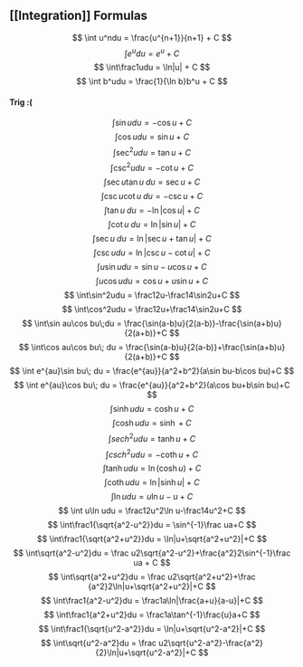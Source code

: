 ## [[Integration]] Formulas
$$ \int u^ndu = \frac{u^{n+1}}{n+1} + C $$
$$ \int e^udu = e^u + C $$
$$ \int\frac1udu = \ln|u| + C $$
$$ \int b^udu = \frac{1}{\ln b}b^u + C $$
#### Trig :(
$$ \int\sin udu = -\cos u + C $$
$$ \int\cos udu = \sin u + C $$
$$ \int\sec^2udu = \tan u + C $$
$$ \int\csc^2udu = -\cot u + C $$
$$ \int\sec u\tan u\;du = \sec u + C $$
$$ \int\csc u\cot u\; du = -\csc u + C $$
$$ \int\tan u\; du = -\ln|\cos u| + C $$
$$ \int\cot u\; du = \ln|\sin u| + C $$
$$ \int\sec u\; du = \ln|\sec u + \tan u| + C $$
$$ \int\csc u du = \ln|\csc u-\cot u| + C $$
$$ \int u\sin udu = \sin u - u\cos u + C $$
$$ \int u\cos udu = \cos u + u\sin u + C $$
$$ \int\sin^2udu = \frac12u-\frac14\sin2u+C $$
$$ \int\cos^2udu = \frac12u+\frac14\sin2u+C $$
$$ \int\sin au\cos bu\;du = \frac{\sin(a-b)u}{2(a-b)}-\frac{\sin(a+b)u}{2(a+b)}+C $$
$$ \int\cos au\cos bu\; du = \frac{\sin(a-b)u}{2(a-b)}+\frac{\sin(a+b)u}{2(a+b)}+C $$
$$ \int e^{au}\sin bu\; du = \frac{e^{au}}{a^2+b^2}(a\sin bu-b\cos bu)+C $$
$$  \int e^{au}\cos bu\; du = \frac{e^{au}}{a^2+b^2}(a\cos bu+b\sin bu)+C  $$
$$ \int\sinh udu = \cosh u+C $$
$$ \int \cosh udu = \sinh+C $$
$$ \int sech^2udu = \tanh u+C $$
$$ \int csch^2udu = -\coth u + C $$
$$ \int\tanh u du = \ln(\cosh u)+C $$
$$ \int\coth udu = \ln|\sinh u|+C $$
$$ \int\ln u du = u\ln u - u+C $$
$$ \int u\ln udu = \frac12u^2\ln u-\frac14u^2+C $$
$$ \int\frac1{\sqrt{a^2-u^2}}du = \sin^{-1}\frac ua+C $$
$$ \int\frac1{\sqrt{a^2+u^2}}du = \ln|u+\sqrt{a^2+u^2}|+C $$
$$ \int\sqrt{a^2-u^2}du = \frac u2\sqrt{a^2-u^2}+\frac{a^2}2\sin^{-1}\frac ua + C $$
$$ \int\sqrt{a^2+u^2}du = \frac u2\sqrt{a^2+u^2}+\frac {a^2}2\ln|u+\sqrt{a^2+u^2}|+C $$
$$ \int\frac1{a^2-u^2}du = \frac1a\ln|\frac{a+u}{a-u}|+C $$
	$$ \int\frac1{a^2+u^2}du = \frac1a\tan^{-1}\frac{u}a+C $$
$$ \int\frac1{\sqrt{u^2-a^2}}du = \ln|u+\sqrt{u^2-a^2}|+C $$
$$ \int\sqrt{u^2-a^2}du = \frac u2\sqrt{u^2-a^2}-\frac{a^2}{2}\ln|u+\sqrt{u^2-a^2}|+C $$

